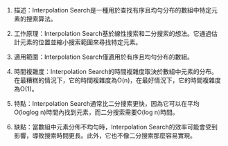 

1. 描述：Interpolation Search是一種用於查找有序且均勻分布的數組中特定元素的搜索算法。

2. 工作原理：Interpolation Search基於線性搜索和二分搜索的想法。它通過估計元素的位置並縮小搜索範圍來尋找特定元素。

3. 適用範圍：Interpolation Search僅適用於有序且均勻分布的數組。

4. 時間複雜度：Interpolation Search的時間複雜度取決於數組中元素的分布。在最糟糕的情況下，它的時間複雜度為O(n)，在最好情況下，它的時間複雜度為O(1)。

5. 特點：Interpolation Search通常比二分搜索更快，因為它可以在平均O(loglog n)時間內找到元素，而二分搜索需要O(log n)時間。

6. 缺點：當數組中元素分佈不均勻時，Interpolation Search的效率可能會受到影響，導致搜索時間更長。此外，它也不像二分搜索那麼容易實現。